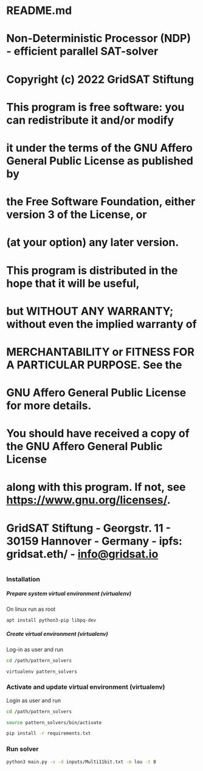 #	README.md
#
#	Non-Deterministic Processor (NDP) - efficient parallel SAT-solver
#	Copyright (c) 2022 GridSAT Stiftung
#
#	This program is free software: you can redistribute it and/or modify
#	it under the terms of the GNU Affero General Public License as published by
#	the Free Software Foundation, either version 3 of the License, or
#	(at your option) any later version.

#	This program is distributed in the hope that it will be useful,
#	but WITHOUT ANY WARRANTY; without even the implied warranty of
#	MERCHANTABILITY or FITNESS FOR A PARTICULAR PURPOSE.  See the
#	GNU Affero General Public License for more details.
#
#	You should have received a copy of the GNU Affero General Public License
#	along with this program.  If not, see <https://www.gnu.org/licenses/>.

#	GridSAT Stiftung - Georgstr. 11 - 30159 Hannover - Germany - ipfs: gridsat.eth/ - info@gridsat.io
#

### Installation

##### Prepare system virtual environment (virtualenv)

On linux run as root

```bash
apt install python3-pip libpq-dev
```

##### Create virtual environment (virtualenv)

Log-in as user and run

```bash
cd /path/pattern_solvers

virtualenv pattern_solvers
```


### Activate and update virtual environment (virtualenv)

Login as user and run

```bash
cd /path/pattern_solvers

source pattern_solvers/bin/activate

pip install -r requirements.txt
```


### Run solver

```bash
python3 main.py -v -d inputs/Multi11bit.txt -m lou -t 8
```

